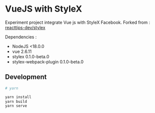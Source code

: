 # VueJS with StyleX

Experiment project integrate Vue js with StyleX Facebook.
Forked from : [reacttips-dev/stylex](https://github.com/reacttips-dev/stylex)

Dependencies :

-   NodeJS <18.0.0
-   vue 2.6.11
-   stylex 0.1.0-beta.0
-   stylex-webpack-plugin 0.1.0-beta.0

## Development

```bash
# yarn

yarn install
yarn build
yarn serve
```
